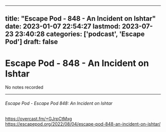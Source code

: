 
---
title: "Escape Pod - 848 - An Incident on Ishtar"
date: 2023-01-07 22:54:27
lastmod: 2023-07-23 23:40:28
categories: ['podcast', 'Escape Pod']
draft: false
---


# Escape Pod - 848 - An Incident on Ishtar

No notes recorded

- - -
###### Escape Pod - Escape Pod 848: An Incident on Ishtar

https://overcast.fm/+GJrpCtMxg  
https://escapepod.org/2022/08/04/escape-pod-848-an-incident-on-ishtar/

<!-- #public #podcast #Escape Pod# -->

<!-- {BearID:677459EF-5270-4F13-AD20-2140802A64A8-28016-00002D97CD8720C2} -->
